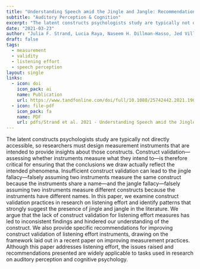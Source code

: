 ```yaml
---
title: "Understanding Speech amid the Jingle and Jangle: Recommendations for Improving Measurement Practices in Listening Effort Research"
subtitle: "Auditory Perception & Cognition"
excerpt: "The latent constructs psychologists study are typically not directly accessible, so researchers must design measurement instruments that are intended to provide insights about those constructs. Construct validation—assessing whether instruments measure what they intend to—is therefore critical for ensuring that the conclusions we draw actually reflect the intended phenomena. Insufficient construct validation can lead to the jingle fallacy—falsely assuming two instruments measure the same construct because the instruments share a name—and the jangle fallacy—falsely assuming two instruments measure different constructs because the instruments have different names. In this paper, we examine construct validation practices in research on listening effort and identify patterns that strongly suggest the presence of jingle and jangle in the literature. We argue that the lack of construct validation for listening effort measures has led to inconsistent findings and hindered our understanding of the construct. We also provide specific recommendations for improving construct validation of listening effort instruments, drawing on the framework laid out in a recent paper on improving measurement practices. Although this paper addresses listening effort, the issues raised and recommendations presented are widely applicable to tasks used in research on auditory perception and cognitive psychology."
date: "2021-03-23"
author: "Julia F. Strand, Lucia Raya, Naseem H. Dillman-Hasso, Jed Villanueva, and Violet A. Brown"
draft: false
tags:
  - measurement
  - validity
  - listening effort
  - speech perception 
layout: single
links:
  - icon: doi
    icon_pack: ai
    name: Publication
    url: https://www.tandfonline.com/doi/full/10.1080/25742442.2021.1903293
  - icon: file-pdf
    icon_pack: fa
    name: PDF
    url: pdfs/Strand et al. 2021 - Understanding Speech amid the Jingle and Jangle - R ... ions for Improving Measurement Practices in Listening Effort Research.pdf
---
```


The latent constructs psychologists study are typically not directly accessible, so researchers must design measurement instruments that are intended to provide insights about those constructs. Construct validation—assessing whether instruments measure what they intend to—is therefore critical for ensuring that the conclusions we draw actually reflect the intended phenomena. Insufficient construct validation can lead to the jingle fallacy—falsely assuming two instruments measure the same construct because the instruments share a name—and the jangle fallacy—falsely assuming two instruments measure different constructs because the instruments have different names. In this paper, we examine construct validation practices in research on listening effort and identify patterns that strongly suggest the presence of jingle and jangle in the literature. We argue that the lack of construct validation for listening effort measures has led to inconsistent findings and hindered our understanding of the construct. We also provide specific recommendations for improving construct validation of listening effort instruments, drawing on the framework laid out in a recent paper on improving measurement practices. Although this paper addresses listening effort, the issues raised and recommendations presented are widely applicable to tasks used in research on auditory perception and cognitive psychology.